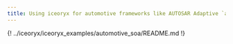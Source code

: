 ```yaml
---
title: Using iceoryx for automotive frameworks like AUTOSAR Adaptive `ara::com`
---
```


{! ../iceoryx/iceoryx_examples/automotive_soa/README.md !}
